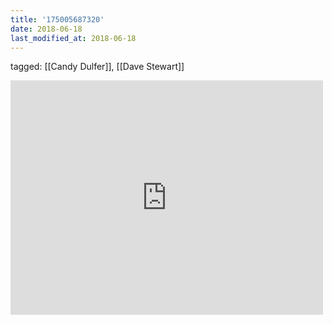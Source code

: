 ```yaml
---
title: '175005687320'
date: 2018-06-18
last_modified_at: 2018-06-18
---
```

tagged: [[Candy Dulfer]], [[Dave Stewart]]
<iframe allow="accelerometer; autoplay; clipboard-write; encrypted-media; gyroscope; picture-in-picture" allowfullscreen="" frameborder="0" height="375" id="youtube_iframe" src="https://www.youtube.com/embed/3SfSQ3lQmJw?feature=oembed&amp;enablejsapi=1&amp;origin=https://safe.txmblr.com&amp;wmode=opaque" width="500"></iframe>